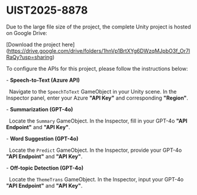 # UIST2025-8878



Due to the large file size of the project, the complete Unity project is hosted on Google Drive:  

[Download the project here] (<https://drive.google.com/drive/folders/1hnVp1BrtXYg6DWzqMJpbO3f_Or7lRaQy?usp=sharing>)



To configure the APIs for this project, please follow the instructions below:



\- **Speech-to-Text (Azure API)**  

&nbsp; Navigate to the `SpeechToText` GameObject in your Unity scene. In the Inspector panel, enter your Azure **"API Key"** and corresponding **"Region"**.



\- **Summarization (GPT-4o)**  

&nbsp; Locate the `Summary` GameObject. In the Inspector, fill in your GPT-4o **"API Endpoint"** and **"API Key"**.



\- **Word Suggestion (GPT-4o)**  

&nbsp; Locate the `Predict` GameObject. In the Inspector, provide your GPT-4o **"API Endpoint"** and **"API Key"**.



\- **Off-topic Detection (GPT-4o)**  

&nbsp; Locate the `ThemeTrans` GameObject. In the Inspector, input your GPT-4o **"API Endpoint"** and **"API Key"**.



